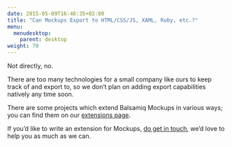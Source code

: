 ```yaml
---
date: 2015-05-09T16:46:35+02:00
title: "Can Mockups Export to HTML/CSS/JS, XAML, Ruby, etc.?"
menu:
  menudesktop:
    parent: desktop
weight: 70
---
```

Not directly, no.

There are too many technologies for a small company like ours to keep track of and export to, so we don’t plan on adding export capabilities natively any time soon.

There are some projects which extend Balsamiq Mockups in various ways; you can find them on our [extensions page](http://support.balsamiq.com/customer/portal/articles/135659).

If you’d like to write an extension for Mockups, [do get in touch](mailto:peldi@balsamiq.com), we’d love to help you as much as we can.
